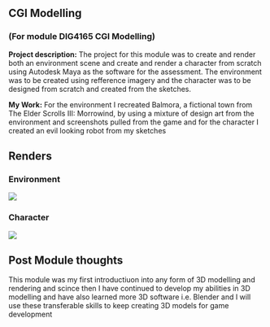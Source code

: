 ## CGI Modelling
### (For module DIG4165 CGI Modelling)

**Project description:** The project for this module was to create and render both an environment scene and create and render a character from scratch using Autodesk Maya as the software for the assessment. The environment was to be created using refference imagery and the character was to be designed from scratch and created from the sketches.

**My Work:** For the environment I recreated Balmora, a fictional town from The Elder Scrolls III: Morrowind, by using a mixture of design art from the environment and screenshots pulled from the game and for the character I created an evil looking robot from my sketches

## Renders
### Environment

<img src="images/dummy_thumbnail.jpg?raw=true"/>

### Character

<img src="images/dummy_thumbnail.jpg?raw=true"/>

## Post Module thoughts
This module was my first introductiuon into any form of 3D modelling and rendering and scince then I have continued to develop my abilities in 3D modelling and have also learned more 3D software i.e. Blender and I will use these transferable skills to keep creating 3D models for game development
